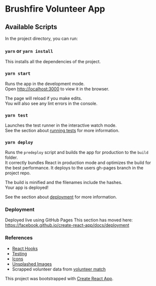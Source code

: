 # Brushfire Volunteer App

## Available Scripts

In the project directory, you can run:

### `yarn` or `yarn install`

This installs all the dependencies of the project.

### `yarn start`

Runs the app in the development mode.<br /> Open
[http://localhost:3000](http://localhost:3000) to view it in the browser.

The page will reload if you make edits.<br /> You will also see any lint errors
in the console.

### `yarn test`

Launches the test runner in the interactive watch mode.<br /> See the section
about
[running tests](https://facebook.github.io/create-react-app/docs/running-tests)
for more information.

### `yarn deploy`

Runs the `predeploy` script and builds the app for production to the `build`
folder.<br /> It correctly bundles React in production mode and optimizes the
build for the best performance. It deploys to the users gh-pages branch in the
project repo.

The build is minified and the filenames include the hashes.<br /> Your app is
deployed!

See the section about
[deployment](https://facebook.github.io/create-react-app/docs/deployment) for
more information.

### Deployment

Deployed live using GitHub Pages This section has moved here:
https://facebook.github.io/create-react-app/docs/deployment

### References

- [React Hooks](https://reactjs.org/docs/hooks-intro.html)
- [Testing](https://testing-library.com/docs/react-testing-library/intro)
- [Icons](https://www.flaticon.com/free-icon/)
- [Unsplashed Images](https://source.unsplash.com/)
- Scrapped volunteer data from [volunteer match](https://www.volunteermatch.org/)

This project was bootstrapped with
[Create React App](https://github.com/facebook/create-react-app).
